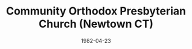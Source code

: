 ---
date: &id001 1982-04-23
end_date: null
location:
  address: null
  city: Newtown
  state: CT
minister:
- end: 1985-01-01
  name: James Campbell
  start: 1982-01-01
  type: pastor
- end: 1996-01-01
  name: William Kessler
  start: 1986-01-01
  type: pastor
- end: 2000-01-01
  name: William Kessler
  start: 1997-01-01
  type: pastor
- end: 2002-01-01
  name: Richard Mozer
  start: 2001-01-01
  type: pastor
- end: 2012-01-01
  name: Robert Tarullo
  start: 2004-01-01
  type: pastor
ministers:
- James Campbell
- William Kessler
- William Kessler
- Richard Mozer
- Robert Tarullo
name: Community Orthodox Presbyterian Church
names:
- end: 2014-04-19
  name: Community Orthodox Presbyterian Church
  start: 1982-04-23
origination_date: *id001
raw_data: "CT Newtown\n\nCommunity Orthodox Presbyterian Church  (April 23,\
  \ 1982\u2013April 19, 2014)\nPastors: James Campbell, 1982\u201385\nWilliam Kessler,\
  \ 1986\u201396, 1997\u20132000\nRichard Mozer, 2001\u20132\nRobert Tarullo, 2004\u2013\
  12"
received_from: MISSING
states:
- CT
status:
  active: false
  end_date: 2014-04-19
  reason: null
  received_from: null
  withdrawal_to: null
title: Community Orthodox Presbyterian Church (Newtown CT)

---